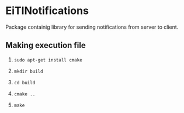 # EiTINotifications

Package containig library for sending notifications from server to client.

## Making execution file

1. `sudo apt-get install cmake`

2. `mkdir build`

3. `cd build`

4. `cmake ..`

5. `make`
